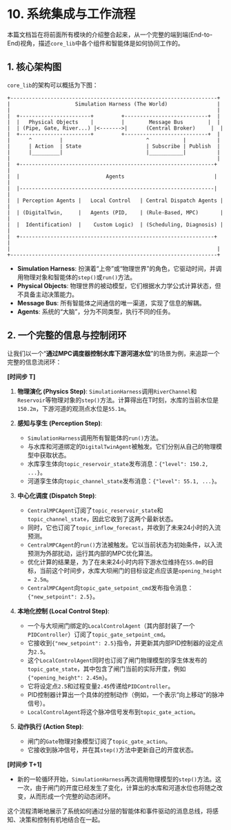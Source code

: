 # 10. 系统集成与工作流程

本篇文档旨在将前面所有模块的介绍整合起来，从一个完整的端到端(End-to-End)视角，描述`core_lib`中各个组件和智能体是如何协同工作的。

## 1. 核心架构图

`core_lib`的架构可以概括为下图：

```
+-------------------------------------------------------------------+
|                     Simulation Harness (The World)                |
|                                                                   |
|  +-----------------------+         +---------------------------+  |
|  |   Physical Objects    |         |        Message Bus        |  |
|  | (Pipe, Gate, River...) |<------->|      (Central Broker)     |  |
|  +-----------------------+         +---------------------------+  |
|      ^         |                           ^           |          |
|      | Action  | State                     | Subscribe | Publish  |
|      |_________|                           |___________|          |
|                                                                   |
|  +---------------------------------------------------------------+  |
|  |                            Agents                             |  |
|  |---------------------------------------------------------------|  |
|  | Perception Agents |   Local Control   | Central Dispatch Agents |  |
|  | (DigitalTwin,     |   Agents (PID,    | (Rule-Based, MPC)       |  |
|  |  Identification)  |    Custom Logic)  | (Scheduling, Diagnosis) |  |
|  +---------------------------------------------------------------+  |
|                                                                   |
+-------------------------------------------------------------------+
```

*   **Simulation Harness**: 扮演着“上帝”或“物理世界”的角色，它驱动时间，并调用物理对象和智能体的`step()`或`run()`方法。
*   **Physical Objects**: 物理世界的被动模型，它们根据水力学公式计算状态，但不具备主动决策能力。
*   **Message Bus**: 所有智能体之间通信的唯一渠道，实现了信息的解耦。
*   **Agents**: 系统的“大脑”，分为不同类型，执行不同的任务。

## 2. 一个完整的信息与控制闭环

让我们以一个“**通过MPC调度器控制水库下游河道水位**”的场景为例，来追踪一个完整的信息流闭环：

**[时间步 T]**

1.  **物理演化 (Physics Step)**: `SimulationHarness`调用`RiverChannel`和`Reservoir`等物理对象的`step()`方法。计算得出在T时刻，水库的当前水位是`150.2m`，下游河道的观测点水位是`55.1m`。

2.  **感知与孪生 (Perception Step)**:
    *   `SimulationHarness`调用所有智能体的`run()`方法。
    *   与水库和河道绑定的`DigitalTwinAgent`被触发。它们分别从自己的物理模型中获取状态。
    *   水库孪生体向`topic_reservoir_state`发布消息：`{"level": 150.2, ...}`。
    *   河道孪生体向`topic_channel_state`发布消息：`{"level": 55.1, ...}`。

3.  **中心化调度 (Dispatch Step)**:
    *   `CentralMPCAgent`订阅了`topic_reservoir_state`和`topic_channel_state`，因此它收到了这两个最新状态。
    *   同时，它也订阅了`topic_inflow_forecast`，并收到了未来24小时的入流预测。
    *   `CentralMPCAgent`的`run()`方法被触发。它以当前状态为初始条件，以入流预测为外部扰动，运行其内部的MPC优化算法。
    *   优化计算的结果是，为了在未来24小时内将下游水位维持在`55.0m`的目标，当前这个时间步，水库大坝闸门的目标设定点应该是`opening_height = 2.5m`。
    *   `CentralMPCAgent`向`topic_gate_setpoint_cmd`发布指令消息：`{"new_setpoint": 2.5}`。

4.  **本地化控制 (Local Control Step)**:
    *   一个与大坝闸门绑定的`LocalControlAgent`（其内部封装了一个`PIDController`）订阅了`topic_gate_setpoint_cmd`。
    *   它接收到`{"new_setpoint": 2.5}`指令，并更新其内部PID控制器的设定点为`2.5`。
    *   这个`LocalControlAgent`同时也订阅了闸门物理模型的孪生体发布的`topic_gate_state`，其中包含了闸门当前的实际开度，例如`{"opening_height": 2.45m}`。
    *   它将设定点`2.5`和过程变量`2.45`传递给`PIDController`。
    *   PID控制器计算出一个具体的控制动作（例如，一个表示“向上移动”的脉冲信号）。
    *   `LocalControlAgent`将这个脉冲信号发布到`topic_gate_action`。

5.  **动作执行 (Action Step)**:
    *   闸门的`Gate`物理对象模型订阅了`topic_gate_action`。
    *   它接收到脉冲信号，并在其`step()`方法中更新自己的开度状态。

**[时间步 T+1]**

*   新的一轮循环开始，`SimulationHarness`再次调用物理模型的`step()`方法。这一次，由于闸门的开度已经发生了变化，计算出的水库和河道水位也将随之改变，从而形成一个完整的动态闭环。

这个流程清晰地展示了系统如何通过分层的智能体和事件驱动的消息总线，将感知、决策和控制有机地结合在一起。
